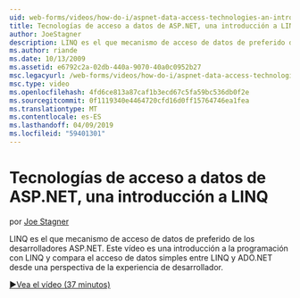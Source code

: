 ```yaml
---
uid: web-forms/videos/how-do-i/aspnet-data-access-technologies-an-introduction-to-linq
title: Tecnologías de acceso a datos de ASP.NET, una introducción a LINQ | Microsoft Docs
author: JoeStagner
description: LINQ es el que mecanismo de acceso de datos de preferido de los desarrolladores ASP.NET. Este vídeo es una introducción a la programación con LINQ y compara datos simples acceso betwee...
ms.author: riande
ms.date: 10/13/2009
ms.assetid: e6792c2a-02db-440a-9070-40a0c0952b27
msc.legacyurl: /web-forms/videos/how-do-i/aspnet-data-access-technologies-an-introduction-to-linq
msc.type: video
ms.openlocfilehash: 4fd6ce813a87caf1b3ecd67c5fa59bc536db0f2e
ms.sourcegitcommit: 0f1119340e4464720cfd16d0ff15764746ea1fea
ms.translationtype: MT
ms.contentlocale: es-ES
ms.lasthandoff: 04/09/2019
ms.locfileid: "59401301"
---
```

# <a name="aspnet-data-access-technologies-an-introduction-to-linq"></a>Tecnologías de acceso a datos de ASP.NET, una introducción a LINQ

por [Joe Stagner](https://github.com/JoeStagner)

LINQ es el que mecanismo de acceso de datos de preferido de los desarrolladores ASP.NET. Este vídeo es una introducción a la programación con LINQ y compara el acceso de datos simples entre LINQ y ADO.NET desde una perspectiva de la experiencia de desarrollador.

[&#9654;Vea el vídeo (37 minutos)](https://channel9.msdn.com/Blogs/ASP-NET-Site-Videos/aspnet-data-access-technologies-an-introduction-to-linq)
